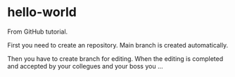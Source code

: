# hello-world
From GitHub tutorial.

First you need to create an repository.
Main branch is created automatically.

Then you have to create branch for editing.
When the editing is completed and accepted by your collegues and your boss you ...
